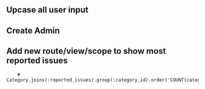 ## Upcase all user input
## Create Admin
## Add new route/view/scope to show most reported issues 
		# Category.joins(:reported_issues).group(:category_id).order('COUNT(category_id)DESC').limit(1)
